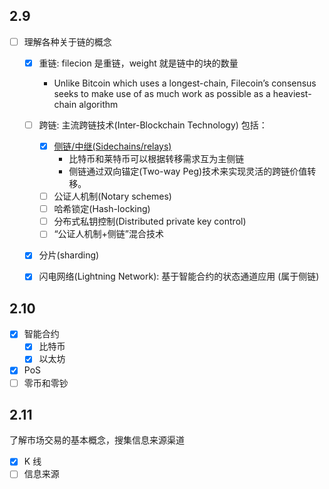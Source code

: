 ## 2.9
- [ ] 理解各种关于链的概念
    - [x] 重链: filecion 是重链，weight 就是链中的块的数量
        - Unlike Bitcoin which uses a longest-chain, Filecoin’s consensus seeks to make use of as much work as possible as a heaviest-chain algorithm
    - [ ] 跨链: 主流跨链技术(Inter-Blockchain Technology) 包括：
        - [x] [侧链/中继(Sidechains/relays)](https://www.hellobtc.com/kp/kc/07/2024_7.html)
            - 比特币和莱特币可以根据转移需求互为主侧链
            - 侧链通过双向锚定(Two-way Peg)技术来实现灵活的跨链价值转移。
        - [ ] 公证人机制(Notary schemes)
        - [ ] 哈希锁定(Hash-locking)
        - [ ] 分布式私钥控制(Distributed private key control)
        - [ ] “公证人机制+侧链”混合技术
    - [x] 分片(sharding)
    - [x] 闪电网络(Lightning Network): 基于智能合约的状态通道应用 (属于侧链)


## 2.10
- [x] 智能合约
    - [x] 比特币
    - [x] 以太坊
- [x] PoS
- [ ] 零币和零钞

## 2.11
了解市场交易的基本概念，搜集信息来源渠道
- [x] K 线
- [ ] 信息来源